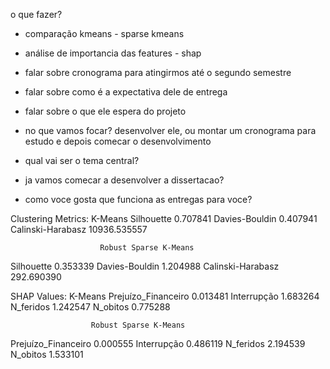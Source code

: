 o que fazer?
- comparação kmeans - sparse kmeans
- análise de importancia das features - shap



- falar sobre cronograma para atingirmos até o segundo semestre
- falar sobre como é a expectativa dele de entrega
- falar sobre o que ele espera do projeto
- no que vamos focar? desenvolver ele, ou montar um cronograma para estudo e depois comecar o desenvolvimento
- qual vai ser o tema central?
- ja vamos comecar a desenvolver a dissertacao?
- como voce gosta que funciona as entregas para voce?


Clustering Metrics:
                        K-Means
Silhouette             0.707841
Davies-Bouldin         0.407941
Calinski-Harabasz  10936.535557

                        Robust Sparse K-Means
Silhouette              0.353339
Davies-Bouldin          1.204988
Calinski-Harabasz       292.690390


SHAP Values:
                      K-Means
Prejuízo_Financeiro  0.013481
Interrupção          1.683264
N_feridos            1.242547
N_obitos             0.775288

                      Robust Sparse K-Means
Prejuízo_Financeiro  0.000555
Interrupção          0.486119
N_feridos            2.194539
N_obitos             1.533101

